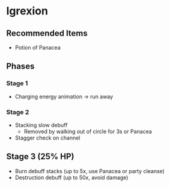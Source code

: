 # Igrexion

## Recommended Items
- Potion of Panacea

## Phases

### Stage 1

- Charging energy animation -> run away

### Stage 2

- Stacking slow debuff
  - Removed by walking out of circle for 3s or Panacea
- Stagger check on channel

## Stage 3 (25% HP)

- Burn debuff stacks (up to 5x, use Panacea or party cleanse)
- Destruction debuff (up to 50x, avoid damage)
